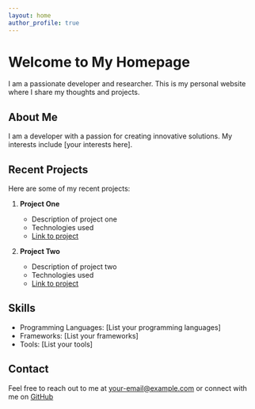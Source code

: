 ```yaml
---
layout: home
author_profile: true
---
```


# Welcome to My Homepage

I am a passionate developer and researcher. This is my personal website where I share my thoughts and projects.

## About Me

I am a developer with a passion for creating innovative solutions. My interests include [your interests here].

## Recent Projects

Here are some of my recent projects:

1. **Project One**
   - Description of project one
   - Technologies used
   - [Link to project](https://github.com/yourusername/project-one)

2. **Project Two**
   - Description of project two
   - Technologies used
   - [Link to project](https://github.com/yourusername/project-two)

## Skills

- Programming Languages: [List your programming languages]
- Frameworks: [List your frameworks]
- Tools: [List your tools]

## Contact

Feel free to reach out to me at [your-email@example.com](mailto:your-email@example.com) or connect with me on [GitHub](https://github.com/zwh42) 